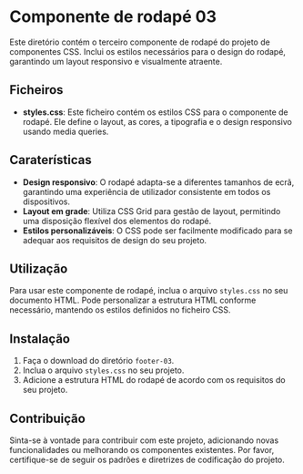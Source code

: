 # Componente de rodapé 03

Este diretório contém o terceiro componente de rodapé do projeto de componentes CSS. Inclui os estilos necessários para o design do rodapé, garantindo um layout responsivo e visualmente atraente.

## Ficheiros

- **styles.css**: Este ficheiro contém os estilos CSS para o componente de rodapé. Ele define o layout, as cores, a tipografia e o design responsivo usando media queries.

## Caraterísticas

- **Design responsivo**: O rodapé adapta-se a diferentes tamanhos de ecrã, garantindo uma experiência de utilizador consistente em todos os dispositivos.
- **Layout em grade**: Utiliza CSS Grid para gestão de layout, permitindo uma disposição flexível dos elementos do rodapé.
- **Estilos personalizáveis**: O CSS pode ser facilmente modificado para se adequar aos requisitos de design do seu projeto.

## Utilização

Para usar este componente de rodapé, inclua o arquivo `styles.css` no seu documento HTML. Pode personalizar a estrutura HTML conforme necessário, mantendo os estilos definidos no ficheiro CSS.

## Instalação

1. Faça o download do diretório `footer-03`.
2. Inclua o arquivo `styles.css` no seu projeto.
3. Adicione a estrutura HTML do rodapé de acordo com os requisitos do seu projeto.

## Contribuição

Sinta-se à vontade para contribuir com este projeto, adicionando novas funcionalidades ou melhorando os componentes existentes. Por favor, certifique-se de seguir os padrões e diretrizes de codificação do projeto.


